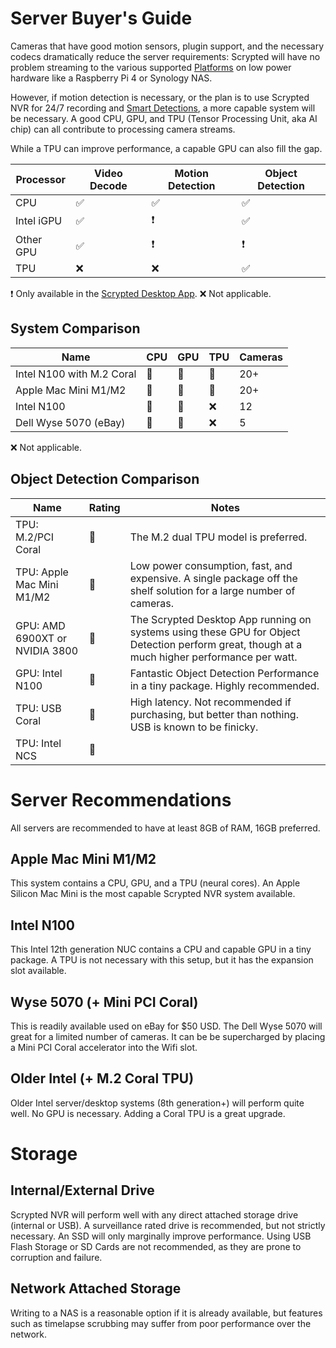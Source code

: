 # Server Buyer's Guide

Cameras that have good motion sensors, plugin support, and the necessary codecs dramatically reduce the server requirements: Scrypted will have no problem streaming to the various supported [Platforms](/platforms) on low power hardware like a Raspberry Pi 4 or Synology NAS.

However, if motion detection is necessary, or the plan is to use Scrypted NVR for 24/7 recording and [Smart Detections](/scrypted-nvr/smart-detections), a more capable system will be necessary. A good CPU, GPU, and TPU (Tensor Processing Unit, aka AI chip) can all contribute to processing camera streams.

While a TPU can improve performance, a capable GPU can also fill the gap.

|Processor|Video Decode|Motion Detection|Object Detection|
|-|-|-|-|
|CPU|✅|✅|✅|
|Intel iGPU|✅|❗|✅|
|Other GPU|✅|❗|❗|
|TPU|❌|❌|✅|

❗ Only available in the [Scrypted Desktop App](/desktop-application.md).
❌ Not applicable.

## System Comparison

|Name|CPU|GPU|TPU|Cameras|
|-|-|-|-|-|
|Intel N100 with M.2 Coral|🥇|🥈|🥇|20+|
|Apple Mac Mini M1/M2|🥇|🥇|🥈|20+|
|Intel N100|🥇|🥈|❌|12|
|Dell Wyse 5070 (eBay)|🥈|🥉|❌|5|

❌ Not applicable.

## Object Detection Comparison

|Name|Rating|Notes|
|-|-|-|
|TPU: M.2/PCI Coral|🥇|The M.2 dual TPU model is preferred.|
|TPU: Apple Mac Mini M1/M2|🥇|Low power consumption, fast, and expensive. A single package off the shelf solution for a large number of cameras.|
|GPU: AMD 6900XT or NVIDIA 3800|🥈|The Scrypted Desktop App running on systems using these GPU for Object Detection perform great, though at a much higher performance per watt.|
|GPU: Intel N100|🥈|Fantastic Object Detection Performance in a tiny package. Highly recommended.|
|TPU: USB Coral|🥉|High latency. Not recommended if purchasing, but better than nothing. USB is known to be finicky.|
|TPU: Intel NCS|🥉||

# Server Recommendations

All servers are recommended to have at least 8GB of RAM, 16GB preferred.

## Apple Mac Mini M1/M2

This system contains a CPU, GPU, and a TPU (neural cores). An Apple Silicon Mac Mini is the most capable Scrypted NVR system available.

## Intel N100

This Intel 12th generation NUC contains a CPU and capable GPU in a tiny package. A TPU is not necessary with this setup, but it has the expansion slot available.

## Wyse 5070 (+ Mini PCI Coral)

This is readily available used on eBay for $50 USD. The Dell Wyse 5070 will great for a limited number of cameras. It can be be supercharged by placing a Mini PCI Coral accelerator into the Wifi slot.

## Older Intel (+ M.2 Coral TPU)

Older Intel server/desktop systems (8th generation+) will perform quite well. No GPU is necessary. Adding a Coral TPU is a great upgrade.

# Storage

## Internal/External Drive

Scrypted NVR will perform well with any direct attached storage drive (internal or USB). A surveillance rated drive is recommended, but not strictly necessary. An SSD will only marginally improve performance. Using USB Flash Storage or SD Cards are not recommended, as they are prone to corruption and failure.

## Network Attached Storage

Writing to a NAS is a reasonable option if it is already available, but features such as timelapse scrubbing may suffer from poor performance over the network.
